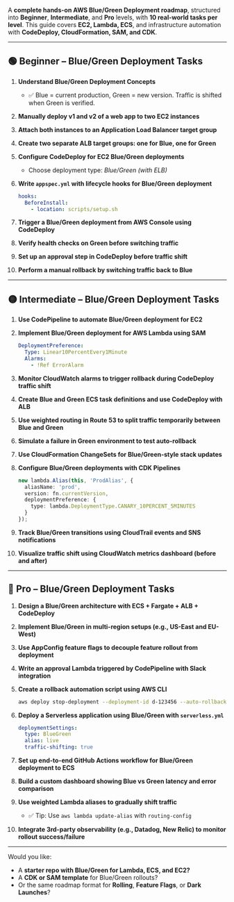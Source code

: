 A **complete hands-on AWS Blue/Green Deployment roadmap**, structured into **Beginner**, **Intermediate**, and **Pro** levels, with **10 real-world tasks per level**. This guide covers **EC2, Lambda, ECS**, and infrastructure automation with **CodeDeploy, CloudFormation, SAM, and CDK**.

---

## 🟢 **Beginner – Blue/Green Deployment Tasks**

1. **Understand Blue/Green Deployment Concepts**
   - ✅ Blue = current production, Green = new version. Traffic is shifted when Green is verified.

2. **Manually deploy v1 and v2 of a web app to two EC2 instances**

3. **Attach both instances to an Application Load Balancer target group**

4. **Create two separate ALB target groups: one for Blue, one for Green**

5. **Configure CodeDeploy for EC2 Blue/Green deployments**
   - Choose deployment type: *Blue/Green (with ELB)*

6. **Write `appspec.yml` with lifecycle hooks for Blue/Green deployment**
   ```yaml
   hooks:
     BeforeInstall:
       - location: scripts/setup.sh
   ```

7. **Trigger a Blue/Green deployment from AWS Console using CodeDeploy**

8. **Verify health checks on Green before switching traffic**

9. **Set up an approval step in CodeDeploy before traffic shift**

10. **Perform a manual rollback by switching traffic back to Blue**

---

## 🟡 **Intermediate – Blue/Green Deployment Tasks**

1. **Use CodePipeline to automate Blue/Green deployment for EC2**

2. **Implement Blue/Green deployment for AWS Lambda using SAM**
   ```yaml
   DeploymentPreference:
     Type: Linear10PercentEvery1Minute
     Alarms:
       - !Ref ErrorAlarm
   ```

3. **Monitor CloudWatch alarms to trigger rollback during CodeDeploy traffic shift**

4. **Create Blue and Green ECS task definitions and use CodeDeploy with ALB**

5. **Use weighted routing in Route 53 to split traffic temporarily between Blue and Green**

6. **Simulate a failure in Green environment to test auto-rollback**

7. **Use CloudFormation ChangeSets for Blue/Green-style stack updates**

8. **Configure Blue/Green deployments with CDK Pipelines**
   ```ts
   new lambda.Alias(this, 'ProdAlias', {
     aliasName: 'prod',
     version: fn.currentVersion,
     deploymentPreference: {
       type: lambda.DeploymentType.CANARY_10PERCENT_5MINUTES
     }
   });
   ```

9. **Track Blue/Green transitions using CloudTrail events and SNS notifications**

10. **Visualize traffic shift using CloudWatch metrics dashboard (before and after)**

---

## 🔴 **Pro – Blue/Green Deployment Tasks**

1. **Design a Blue/Green architecture with ECS + Fargate + ALB + CodeDeploy**

2. **Implement Blue/Green in multi-region setups (e.g., US-East and EU-West)**

3. **Use AppConfig feature flags to decouple feature rollout from deployment**

4. **Write an approval Lambda triggered by CodePipeline with Slack integration**

5. **Create a rollback automation script using AWS CLI**
   ```bash
   aws deploy stop-deployment --deployment-id d-123456 --auto-rollback-enabled
   ```

6. **Deploy a Serverless application using Blue/Green with `serverless.yml`**
   ```yaml
   deploymentSettings:
     type: BlueGreen
     alias: live
     traffic-shifting: true
   ```

7. **Set up end-to-end GitHub Actions workflow for Blue/Green deployment to ECS**

8. **Build a custom dashboard showing Blue vs Green latency and error comparison**

9. **Use weighted Lambda aliases to gradually shift traffic**
   - ✅ Tip: Use `aws lambda update-alias` with `routing-config`

10. **Integrate 3rd-party observability (e.g., Datadog, New Relic) to monitor rollout success/failure**

---

Would you like:
- A **starter repo with Blue/Green for Lambda, ECS, and EC2?**
- A **CDK or SAM template** for Blue/Green rollouts?
- Or the same roadmap format for **Rolling**, **Feature Flags**, or **Dark Launches**?
